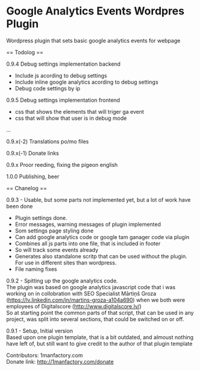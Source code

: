 # Google Analytics Events Wordpres Plugin
Wordpress plugin that sets basic google analytics events for webpage

== Todolog ==

0.9.4 Debug settings implementation backend
 - Include js acording to debug settings
 - Include inline google analytics acording to debug settings
 - Debug code settings by ip

0.9.5 Debug settings implementation frontend
 - css that shows the elements that will triger ga event
 - css that will show that user is in debug mode 


...

0.9.x(-2) Translations po/mo files

0.9.x(-1) Donate links

0.9.x Proor reeding, fixing the pigeon english

1.0.0 Publishing, beer



== Chanelog ==

0.9.3 - Usable, but some parts not implemented yet, but a lot of work have been done

 - Plugin settings done.
 - Error messages, warning messages of plugin implemented
 - Som settings page styling done
 - Can add google analytics code or google tam ganager code via plugin
 - Combines all js parts into one file, that is included in footer
 - So will track some events already
 - Generates also standalone scritp that can be used without the plugin. For use in different sites than wordpress.
 - File naming fixes

0.9.2 - Spitting up the google analytics code. <br/>
The plugin was based on google analytics javascript code that i was working on in collobration with SEO Specialist Mārtiņš Groza (https://lv.linkedin.com/in/martins-groza-a104a690) when we both were employees of Digitalscore (http://www.digitalscore.lv/) <br/>
So at starting point the common parts of that script, that can be used in any project, was split into several sections, that could be switched on or off.

0.9.1 - Setup, Initial version <br/>
Based upon one plugin template, that is a bit outdated, and almoust nothing have left of, but still want to give credit to the author of that plugin template

Contributors: 1manfactory.com  <br/>
Donate link: http://1manfactory.com/donate <br>

